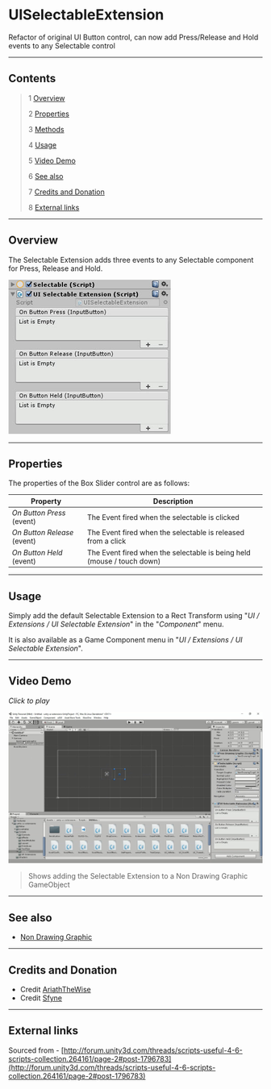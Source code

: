# UISelectableExtension

Refactor of original UI Button control, can now add Press/Release and Hold events to any Selectable control

<!--![](Images/ Game Image.jpg)-->

---------

## Contents

> 1 [Overview](#overview)
>
> 2 [Properties](#properties)
>
> 3 [Methods](#methods)
>
> 4 [Usage](#usage)
>
> 5 [Video Demo](#video-demo)
>
> 6 [See also](#see-also)
>
> 7 [Credits and Donation](#credits-and-donation)
>
> 8 [External links](#external-links)

---------

## Overview

The Selectable Extension adds three events to any Selectable component for Press, Release and Hold.

![](Images/SelectableExtensionInspector.jpg)

---------

## Properties

The properties of the Box Slider control are as follows:

Property | Description
|-|-|
*On Button Press* (event) |The Event fired when the selectable is clicked
*On Button Release* (event) |The Event fired when the selectable is released from a click
*On Button Held* (event) |The Event fired when the selectable is being held (mouse / touch down)

---------

## Usage

Simply add the default Selectable Extension to a Rect Transform using "*UI / Extensions / UI Selectable Extension*" in the "*Component*" menu.

It is also available as a Game Component menu in "*UI / Extensions / UI Selectable Extension*".

---------

## Video Demo

*Click to play*

[![Non Drawing Graphic Demo](Images/NonDrawingGraphicDemo.jpg)](Images/NonDrawingGraphicDemo.mp4 "Non Drawing Graphic Demo")

> Shows adding the Selectable Extension to a Non Drawing Graphic GameObject

---------

## See also

* [Non Drawing Graphic](/Controls/NonDrawingGraphic.md)

---------

## Credits and Donation

* Credit [AriathTheWise]()
* Credit [Sfyne]()

---------

## External links

Sourced from - [http://forum.unity3d.com/threads/scripts-useful-4-6-scripts-collection.264161/page-2#post-1796783](http://forum.unity3d.com/threads/scripts-useful-4-6-scripts-collection.264161/page-2#post-1796783)

